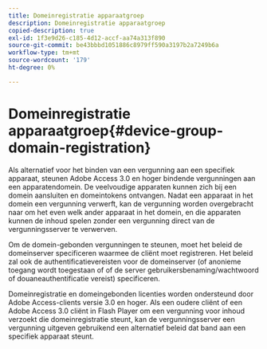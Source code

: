 ```yaml
---
title: Domeinregistratie apparaatgroep
description: Domeinregistratie apparaatgroep
copied-description: true
exl-id: 1f3e9d26-c185-4d12-accf-aa74a313f890
source-git-commit: be43bbbd1051886c8979ff590a3197b2a7249b6a
workflow-type: tm+mt
source-wordcount: '179'
ht-degree: 0%

---
```


# Domeinregistratie apparaatgroep{#device-group-domain-registration}

Als alternatief voor het binden van een vergunning aan een specifiek apparaat, steunen Adobe Access 3.0 en hoger bindende vergunningen aan een apparatendomein. De veelvoudige apparaten kunnen zich bij een domein aansluiten en domeintokens ontvangen. Nadat een apparaat in het domein een vergunning verwerft, kan de vergunning worden overgebracht naar om het even welk ander apparaat in het domein, en die apparaten kunnen de inhoud spelen zonder een vergunning direct van de vergunningsserver te verwerven.

Om de domein-gebonden vergunningen te steunen, moet het beleid de domeinserver specificeren waarmee de cliënt moet registreren. Het beleid zal ook de authentificatievereisten voor de domeinserver (of anonieme toegang wordt toegestaan of of de server gebruikersbenaming/wachtwoord of douaneauthentificatie vereist) specificeren.

Domeinregistratie en domeingebonden licenties worden ondersteund door Adobe Access-clients versie 3.0 en hoger. Als een oudere cliënt of een Adobe Access 3.0 cliënt in Flash Player om een vergunning voor inhoud verzoekt die domeinregistratie steunt, kan de vergunningsserver een vergunning uitgeven gebruikend een alternatief beleid dat band aan een specifiek apparaat steunt.
